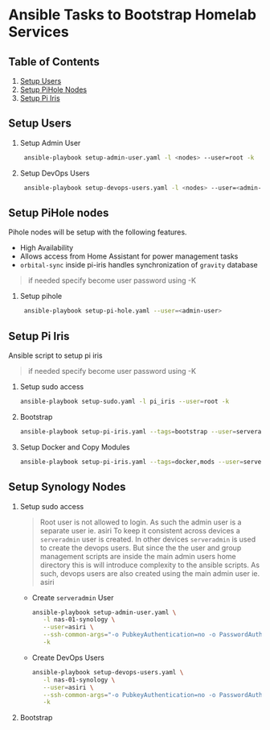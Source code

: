 # Ansible Tasks to Bootstrap Homelab Services

## Table of Contents

1. [Setup Users](#setup-users)
2. [Setup PiHole Nodes](#setup-pihole-nodes)
3. [Setup Pi Iris](#setup-pi-iris)

## Setup Users

1. Setup Admin User

   ```sh
    ansible-playbook setup-admin-user.yaml -l <nodes> --user=root -k
   ```

2. Setup DevOps Users

   ```sh
    ansible-playbook setup-devops-users.yaml -l <nodes> --user=<admin-user> -K
   ```

## Setup PiHole nodes

Pihole nodes will be setup with the following features.

- High Availability
- Allows access from Home Assistant for power management tasks
- `orbital-sync` inside pi-iris handles synchronization of `gravity` database

> if needed specify become user password using -K


1. Setup pihole

   ```sh
    ansible-playbook setup-pi-hole.yaml --user=<admin-user>
   ```

## Setup Pi Iris

Ansible script to setup pi iris

> if needed specify become user password using -K

1. Setup sudo access

   ```sh
   ansible-playbook setup-sudo.yaml -l pi_iris --user=root -k
   ```

2. Bootstrap

   ```sh
   ansible-playbook setup-pi-iris.yaml --tags=bootstrap --user=serveradmin
   ```

3. Setup Docker and Copy Modules

   ```sh
   ansible-playbook setup-pi-iris.yaml --tags=docker,mods --user=serveradmin
   ```

## Setup Synology Nodes

1. Setup sudo access

   > Root user is not allowed to login. As such the admin user is a separate user ie. asiri
   > To keep it consistent across devices a ``serveradmin`` user is created. 
   > In other devices ``serveradmin`` is used to create the devops users. But since the the user and group management scripts are inside the main admin users home directory this is will introduce complexity to the ansible scripts. 
   > As such, devops users are also created using the main admin user ie. asiri

   - Create ``serveradmin`` User

      ```sh
      ansible-playbook setup-admin-user.yaml \
         -l nas-01-synology \
         --user=asiri \
         --ssh-common-args="-o PubkeyAuthentication=no -o PasswordAuthentication=yes -o PreferredAuthentications=password" \
         -k
      ```

   - Create DevOps Users

      ```sh
      ansible-playbook setup-devops-users.yaml \
         -l nas-01-synology \
         --user=asiri \
         --ssh-common-args="-o PubkeyAuthentication=no -o PasswordAuthentication=yes -o PreferredAuthentications=password" \
         -k
      ```


2. Bootstrap
